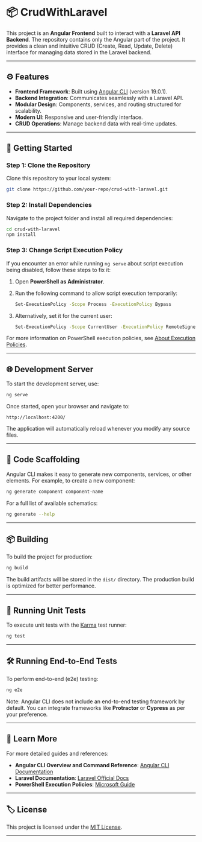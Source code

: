 # 📦 **CrudWithLaravel**

This project is an **Angular Frontend** built to interact with a **Laravel API Backend**. The repository contains only the Angular part of the project. It provides a clean and intuitive CRUD (Create, Read, Update, Delete) interface for managing data stored in the Laravel backend.

---

## ⚙️ **Features**
- **Frontend Framework**: Built using [Angular CLI](https://github.com/angular/angular-cli) (version 19.0.1).
- **Backend Integration**: Communicates seamlessly with a Laravel API.
- **Modular Design**: Components, services, and routing structured for scalability.
- **Modern UI**: Responsive and user-friendly interface.
- **CRUD Operations**: Manage backend data with real-time updates.

---

## 🚀 **Getting Started**

### **Step 1: Clone the Repository**
Clone this repository to your local system:
```bash
git clone https://github.com/your-repo/crud-with-laravel.git
```

### **Step 2: Install Dependencies**
Navigate to the project folder and install all required dependencies:
```bash
cd crud-with-laravel
npm install
```

### **Step 3: Change Script Execution Policy**
If you encounter an error while running `ng serve` about script execution being disabled, follow these steps to fix it:

1. Open **PowerShell as Administrator**.
2. Run the following command to allow script execution temporarily:
   ```bash
   Set-ExecutionPolicy -Scope Process -ExecutionPolicy Bypass
   ```

3. Alternatively, set it for the current user:
   ```bash
   Set-ExecutionPolicy -Scope CurrentUser -ExecutionPolicy RemoteSigned
   ```

For more information on PowerShell execution policies, see [About Execution Policies](https://go.microsoft.com/fwlink/?LinkID=135170).

---

## 🌐 **Development Server**

To start the development server, use:

```bash
ng serve
```

Once started, open your browser and navigate to:

```
http://localhost:4200/
```

The application will automatically reload whenever you modify any source files.

---

## 📁 **Code Scaffolding**

Angular CLI makes it easy to generate new components, services, or other elements. For example, to create a new component:

```bash
ng generate component component-name
```

For a full list of available schematics:
```bash
ng generate --help
```

---

## 📦 **Building**

To build the project for production:

```bash
ng build
```

The build artifacts will be stored in the `dist/` directory. The production build is optimized for better performance.

---

## 🧪 **Running Unit Tests**

To execute unit tests with the [Karma](https://karma-runner.github.io) test runner:

```bash
ng test
```

---

## 🛠️ **Running End-to-End Tests**

To perform end-to-end (e2e) testing:

```bash
ng e2e
```

Note: Angular CLI does not include an end-to-end testing framework by default. You can integrate frameworks like **Protractor** or **Cypress** as per your preference.

---

## 📖 **Learn More**

For more detailed guides and references:
- **Angular CLI Overview and Command Reference**: [Angular CLI Documentation](https://angular.dev/tools/cli)
- **Laravel Documentation**: [Laravel Official Docs](https://laravel.com/docs)
- **PowerShell Execution Policies**: [Microsoft Guide](https://go.microsoft.com/fwlink/?LinkID=135170)

---

## 🏷️ **License**
This project is licensed under the [MIT License](LICENSE).

---
